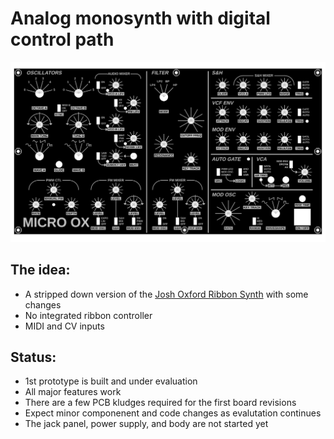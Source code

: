 # Analog monosynth with digital control path

![](./images/micro_ox_front_panel_front.svg)

## The idea:
- A stripped down version of the [Josh Oxford Ribbon Synth](https://github.com/JordanAceto/josh_Ox_ribbon_synth) with some changes
- No integrated ribbon controller
- MIDI and CV inputs

## Status:
- 1st prototype is built and under evaluation
- All major features work
- There are a few PCB kludges required for the first board revisions
- Expect minor componenent and code changes as evalutation continues
- The jack panel, power supply, and body are not started yet
